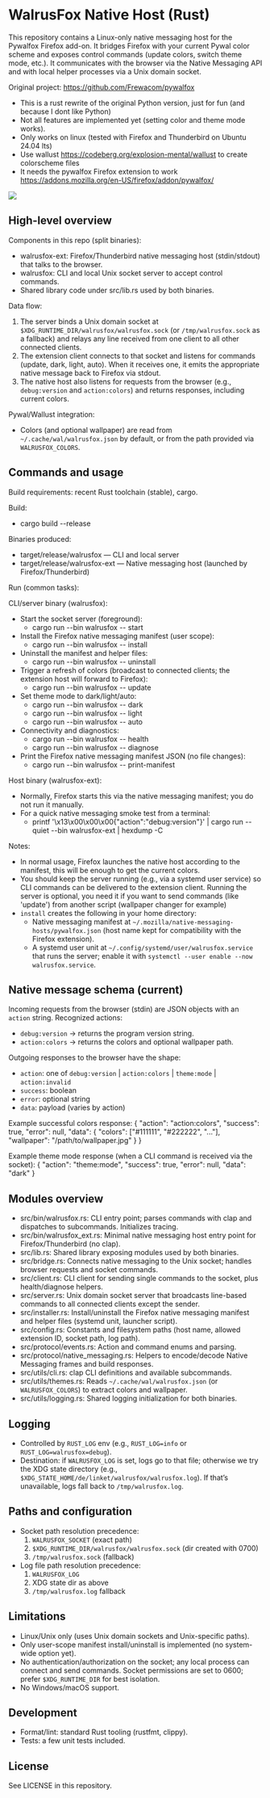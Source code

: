 # WalrusFox Native Host (Rust)

This repository contains a Linux-only native messaging host for the Pywalfox Firefox add-on. It bridges Firefox with your current Pywal color scheme
and exposes control commands (update colors, switch theme mode, etc.). It communicates with the browser via the Native Messaging API and with local
helper processes via a Unix domain socket.

Original project: https://github.com/Frewacom/pywalfox

- This is a rust rewrite of the original Python version, just for fun (and because I dont like Python)
- Not all features are implemented yet (setting color and theme mode works).
- Only works on linux (tested with Firefox and Thunderbird on Ubuntu 24.04 lts)
- Use wallust https://codeberg.org/explosion-mental/wallust to create colorscheme files
- It needs the pywalfox Firefox extension to work https://addons.mozilla.org/en-US/firefox/addon/pywalfox/

![](walrusfox.png)

## High-level overview

Components in this repo (split binaries):

- walrusfox-ext: Firefox/Thunderbird native messaging host (stdin/stdout) that talks to the browser.
- walrusfox: CLI and local Unix socket server to accept control commands.
- Shared library code under src/lib.rs used by both binaries.

Data flow:

1. The server binds a Unix domain socket at `$XDG_RUNTIME_DIR/walrusfox/walrusfox.sock` (or `/tmp/walrusfox.sock` as a fallback) and relays any line
   received from one client to all other connected clients.
2. The extension client connects to that socket and listens for commands (update, dark, light, auto). When it receives one, it emits the appropriate
   native message back to Firefox via stdout.
3. The native host also listens for requests from the browser (e.g., `debug:version` and `action:colors`) and returns responses, including current
   colors.

Pywal/Wallust integration:

- Colors (and optional wallpaper) are read from `~/.cache/wal/walrusfox.json` by default, or from the path provided via `WALRUSFOX_COLORS`.

## Commands and usage

Build requirements: recent Rust toolchain (stable), cargo.

Build:

- cargo build --release

Binaries produced:

- target/release/walrusfox — CLI and local server
- target/release/walrusfox-ext — Native messaging host (launched by Firefox/Thunderbird)

Run (common tasks):

CLI/server binary (walrusfox):

- Start the socket server (foreground):
    - cargo run --bin walrusfox -- start
- Install the Firefox native messaging manifest (user scope):
    - cargo run --bin walrusfox -- install
- Uninstall the manifest and helper files:
    - cargo run --bin walrusfox -- uninstall
- Trigger a refresh of colors (broadcast to connected clients; the extension host will forward to Firefox):
    - cargo run --bin walrusfox -- update
- Set theme mode to dark/light/auto:
    - cargo run --bin walrusfox -- dark
    - cargo run --bin walrusfox -- light
    - cargo run --bin walrusfox -- auto
- Connectivity and diagnostics:
    - cargo run --bin walrusfox -- health
    - cargo run --bin walrusfox -- diagnose
- Print the Firefox native messaging manifest JSON (no file changes):
    - cargo run --bin walrusfox -- print-manifest

Host binary (walrusfox-ext):

- Normally, Firefox starts this via the native messaging manifest; you do not run it manually.
- For a quick native messaging smoke test from a terminal:
    - printf '\x13\x00\x00\x00{"action":"debug:version"}' | cargo run --quiet --bin walrusfox-ext | hexdump -C

Notes:

- In normal usage, Firefox launches the native host according to the manifest, this will be enough to get the current colors.
- You should keep the server running (e.g., via a systemd user service) so CLI commands can be delivered to the extension client. Running the server
  is optional, you need it if you want to send commands (like 'update') from another script (wallpaper changer for example)
- `install` creates the following in your home directory:
    - Native messaging manifest at `~/.mozilla/native-messaging-hosts/pywalfox.json` (host name kept for compatibility with the Firefox extension).
    - A systemd user unit at `~/.config/systemd/user/walrusfox.service` that runs the server; enable it with
      `systemctl --user enable --now walrusfox.service`.

## Native message schema (current)

Incoming requests from the browser (stdin) are JSON objects with an `action` string. Recognized actions:

- `debug:version` → returns the program version string.
- `action:colors` → returns the colors and optional wallpaper path.

Outgoing responses to the browser have the shape:

- `action`: one of `debug:version` | `action:colors` | `theme:mode` | `action:invalid`
- `success`: boolean
- `error`: optional string
- `data`: payload (varies by action)

Example successful colors response:
{
"action": "action:colors",
"success": true,
"error": null,
"data": {
"colors": ["#111111", "#222222", "..."],
"wallpaper": "/path/to/wallpaper.jpg"
}
}

Example theme mode response (when a CLI command is received via the socket):
{
"action": "theme:mode",
"success": true,
"error": null,
"data": "dark"
}

## Modules overview

- src/bin/walrusfox.rs: CLI entry point; parses commands with clap and dispatches to subcommands. Initializes tracing.
- src/bin/walrusfox_ext.rs: Minimal native messaging host entry point for Firefox/Thunderbird (no clap).
- src/lib.rs: Shared library exposing modules used by both binaries.
- src/bridge.rs: Connects native messaging to the Unix socket; handles browser requests and socket commands.
- src/client.rs: CLI client for sending single commands to the socket, plus health/diagnose helpers.
- src/server.rs: Unix domain socket server that broadcasts line-based commands to all connected clients except the sender.
- src/installer.rs: Install/uninstall the Firefox native messaging manifest and helper files (systemd unit, launcher script).
- src/config.rs: Constants and filesystem paths (host name, allowed extension ID, socket path, log path).
- src/protocol/events.rs: Action and command enums and parsing.
- src/protocol/native_messaging.rs: Helpers to encode/decode Native Messaging frames and build responses.
- src/utils/cli.rs: clap CLI definitions and available subcommands.
- src/utils/themes.rs: Reads `~/.cache/wal/walrusfox.json` (or `WALRUSFOX_COLORS`) to extract colors and wallpaper.
- src/utils/logging.rs: Shared logging initialization for both binaries.

## Logging

- Controlled by `RUST_LOG` env (e.g., `RUST_LOG=info` or `RUST_LOG=walrusfox=debug`).
- Destination: if `WALRUSFOX_LOG` is set, logs go to that file; otherwise we try the XDG state directory (e.g.,
  `$XDG_STATE_HOME/de/linket/walrusfox/walrusfox.log`). If that’s unavailable, logs fall back to `/tmp/walrusfox.log`.

## Paths and configuration

- Socket path resolution precedence:
    1) `WALRUSFOX_SOCKET` (exact path)
    2) `$XDG_RUNTIME_DIR/walrusfox/walrusfox.sock` (dir created with 0700)
    3) `/tmp/walrusfox.sock` (fallback)
- Log file path resolution precedence:
    1) `WALRUSFOX_LOG`
    2) XDG state dir as above
    3) `/tmp/walrusfox.log` fallback

## Limitations

- Linux/Unix only (uses Unix domain sockets and Unix-specific paths).
- Only user-scope manifest install/uninstall is implemented (no system-wide option yet).
- No authentication/authorization on the socket; any local process can connect and send commands. Socket permissions are set to 0600; prefer
  `$XDG_RUNTIME_DIR` for best isolation.
- No Windows/macOS support.

## Development

- Format/lint: standard Rust tooling (rustfmt, clippy).
- Tests: a few unit tests included.

## License

See LICENSE in this repository.
